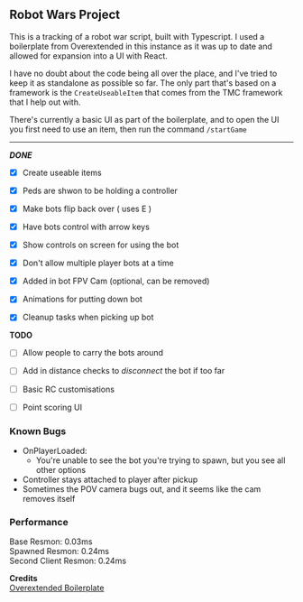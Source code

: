 ## Robot Wars Project

This is a tracking of a robot war script, built with Typescript.
I used a boilerplate from Overextended in this instance as it was up to date and allowed for expansion into a UI with React.

I have no doubt about the code being all over the place, and I've tried to keep it as standalone as possible so far.
The only part that's based on a framework is the `CreateUseableItem` that comes from the TMC framework that I help out with.

There's currently a basic UI as part of the boilerplate, and to open the UI you first need to use an item, then run the command
`/startGame`

---

**_DONE_**

- [x] Create useable items
- [x] Peds are shwon to be holding a controller
- [x] Make bots flip back over ( uses E )
- [x] Have bots control with arrow keys
- [x] Show controls on screen for using the bot
- [x] Don't allow multiple player bots at a time
- [x] Added in bot FPV Cam (optional, can be removed)
- [x] Animations for putting down bot
- [x] Cleanup tasks when picking up bot


**TODO**
- [ ] Allow people to carry the bots around
- [ ] Add in distance checks to *disconnect* the bot if too far
- [ ] Basic RC customisations
- [ ] Point scoring UI


### Known Bugs

- OnPlayerLoaded:
  - You're unable to see the bot you're trying to spawn, but you see all other options
- Controller stays attached to player after pickup
- Sometimes the POV camera bugs out, and it seems like the cam removes itself

### Performance
Base Resmon: 0.03ms <br>
Spawned Resmon: 0.24ms <br>
Second Client Resmon: 0.24ms <br>

**Credits** <br>
[Overextended Boilerplate](https://github.com/overextended/fivem-typescript-boilerplate)
